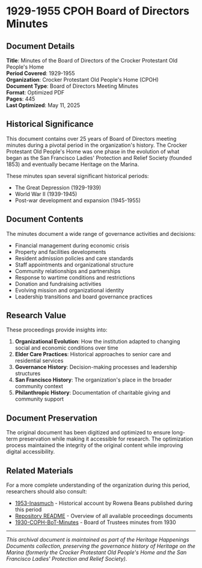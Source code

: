 # 1929-1955 CPOH Board of Directors Minutes

## Document Details

**Title**: Minutes of the Board of Directors of the Crocker Protestant Old People's Home  
**Period Covered**: 1929-1955  
**Organization**: Crocker Protestant Old People's Home (CPOH)  
**Document Type**: Board of Directors Meeting Minutes  
**Format**: Optimized PDF  
**Pages**: 445  
**Last Optimized**: May 11, 2025

## Historical Significance

This document contains over 25 years of Board of Directors meeting minutes during a pivotal period in the organization's history. The Crocker Protestant Old People's Home was one phase in the evolution of what began as the San Francisco Ladies' Protection and Relief Society (founded 1853) and eventually became Heritage on the Marina.

These minutes span several significant historical periods:
- The Great Depression (1929-1939)
- World War II (1939-1945)
- Post-war development and expansion (1945-1955)

## Document Contents

The minutes document a wide range of governance activities and decisions:

- Financial management during economic crisis
- Property and facilities developments
- Resident admission policies and care standards
- Staff appointments and organizational structure
- Community relationships and partnerships
- Response to wartime conditions and restrictions
- Donation and fundraising activities
- Evolving mission and organizational identity
- Leadership transitions and board governance practices

## Research Value

These proceedings provide insights into:

1. **Organizational Evolution**: How the institution adapted to changing social and economic conditions over time
2. **Elder Care Practices**: Historical approaches to senior care and residential services
3. **Governance History**: Decision-making processes and leadership structures
4. **San Francisco History**: The organization's place in the broader community context
5. **Philanthropic History**: Documentation of charitable giving and community support

## Document Preservation

The original document has been digitized and optimized to ensure long-term preservation while making it accessible for research. The optimization process maintained the integrity of the original content while improving digital accessibility.

## Related Materials

For a more complete understanding of the organization during this period, researchers should also consult:

- [1953-Inasmuch](../../books/1953-Inasmuch/) - Historical account by Rowena Beans published during this period
- [Repository README](../README.md) - Overview of all available proceedings documents
- [1930-COPH-BoT-Minutes](1930-COPH-BoT-Minutes_Optimized.pdf) - Board of Trustees minutes from 1930

---

*This archival document is maintained as part of the Heritage Happenings Documents collection, preserving the governance history of Heritage on the Marina (formerly the Crocker Protestant Old People's Home and the San Francisco Ladies' Protection and Relief Society).*
